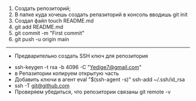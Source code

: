 1. Создать репозиторий;
2. В папке куда хочешь создать репазиторий  в консоль вводишь git init
3. Создал файл touch README.md
4. git add README.md
5. git commit -m "First commit"
6. git push -u origin main

-------------------------------

* Предварительно создать SSH ключ для репозитория

 - ssh-keygen -t rsa -b 4096 -C "Yedige7@gmail.com"
 - в Репазитории копируем открытую часть 
 - Добавить ключи в агент
eval "$(ssh-agent -s)"
ssh-add ~/.ssh/id_rsa
 - ssh -T git@github.com
 - Проверяем убедиться, что репозитории связаны  git remote -v
